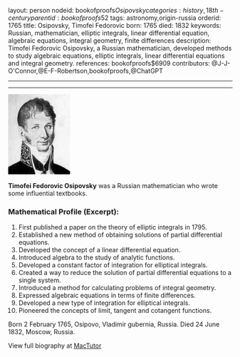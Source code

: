 layout: person
nodeid: bookofproofs$Osipovsky
categories: history,18th-century
parentid: bookofproofs$52
tags: astronomy,origin-russia
orderid: 1765
title: Osipovsky, Timofei Fedorovic
born: 1765
died: 1832
keywords: Russian, mathematician, elliptic integrals, linear differential equation, algebraic equations, integral geometry, finite differences
description: Timofei Fedorovic Osipovsky, a Russian mathematician, developed methods to study algebraic equations, elliptic integrals, linear differential equations and integral geometry.
references: bookofproofs$6909
contributors: @J-J-O'Connor,@E-F-Robertson,bookofproofs,@ChatGPT

---



---

![Osipovsky.jpg](https://github.com/bookofproofs/bookofproofs.github.io/blob/main/_sources/_assets/images/portraits/Osipovsky.jpg?raw=true)

**Timofei Fedorovic Osipovsky** was a Russian mathematician who wrote some influential textbooks.

### Mathematical Profile (Excerpt):
1. First published a paper on the theory of elliptic integrals in 1795.
2. Established a new method of obtaining solutions of partial differential equations.
3. Developed the concept of a linear differential equation. 
4. Introduced algebra to the study of analytic functions.
5. Developed a constant factor of integration for elliptical integrals.
6. Created a way to reduce the solution of partial differential equations to a single system. 
7. Introduced a method for calculating problems of integral geometry. 
8. Expressed algebraic equations in terms of finite differences. 
9. Developed a new type of integration for elliptical integrals. 
10. Pioneered the concepts of limit, tangent and cotangent functions.

Born 2 February 1765, Osipovo, Vladimir gubernia, Russia. Died 24 June 1832, Moscow, Russia.

View full biography at [MacTutor](https://mathshistory.st-andrews.ac.uk/Biographies/Osipovsky/)
